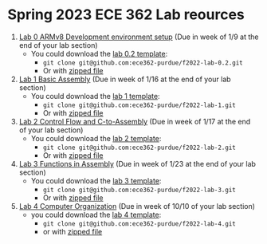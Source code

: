 # Spring 2023 ECE 362 Lab reources
1. [Lab 0 ARMv8 Development environment setup](./lab-0.2/lab_0.2.md) (Due in week of 1/9 at the end of your lab section)
   - You could download the [lab 0.2 template](https://github.com/ece362-purdue/f2022-lab-0.2):
     - `git clone git@github.com:ece362-purdue/f2022-lab-0.2.git`
     - Or with [zipped file](https://github.com/ece362-purdue/f2022-lab-0.2/archive/refs/heads/main.zip)
2. [Lab 1 Basic Assembly](./lab-1/lab_1.md) (Due in week of 1/16 at the end of your lab section)
   - You could download the [lab 1 template](https://github.com/ece362-purdue/f2022-lab-1):
     - `git clone git@github.com:ece362-purdue/f2022-lab-1.git`
     - Or with [zipped file](https://github.com/ece362-purdue/f2022-lab-1/archive/refs/heads/main.zip)
3. [Lab 2 Control Flow and C-to-Assembly](./lab-2/lab_2.md) (Due in week of 1/17 at the end of your lab section)
   - You could download the [lab 2 template](https://github.com/ece362-purdue/f2022-lab-2):
     - `git clone git@github.com:ece362-purdue/f2022-lab-2.git`
     - Or with [zipped file](https://github.com/ece362-purdue/f2022-lab-2/archive/refs/heads/main.zip)
4. [Lab 3 Functions in Assembly](./lab-3/lab_3.md) (Due in week of 1/23 at the end of your lab section)
   - You could download the [lab 3 template](https://github.com/ece362-purdue/f2022-lab-3):
     - `git clone git@github.com:ece362-purdue/f2022-lab-3.git`
     - Or with [zipped file](https://github.com/ece362-purdue/f2022-lab-3/archive/refs/heads/main.zip)
5. [Lab 4 Computer Organization](./lab-4/lab_4.md) (Due in week of 10/10 of your lab section)
   - you could download the [lab 4 template](https://github.com/ece362-purdue/f2022-lab-4):
     - `git clone git@github.com:ece362-purdue/f2022-lab-4.git`
     - or with [zipped file](https://github.com/ece362-purdue/f2022-lab-4/archive/refs/heads/main.zip)
